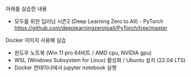 아래를 실습한 내용  
- 모두를 위한 딥러닝 시즌2 (Deep Learning Zero to All) - PyTorch  
https://github.com/deeplearningzerotoall/PyTorch/tree/master<br>

Docker 이미지 사용해 실습  
- 윈도우 노트북 (Win 11 pro 64비트 / AMD cpu, NVIDIA gpu)  
- WSL (Windows Subsystem for Linux) 활성화 / Ubuntu 설치 (22.04 LTS)  
- Docker 컨테이너에서 jupyter notebook 실행  
